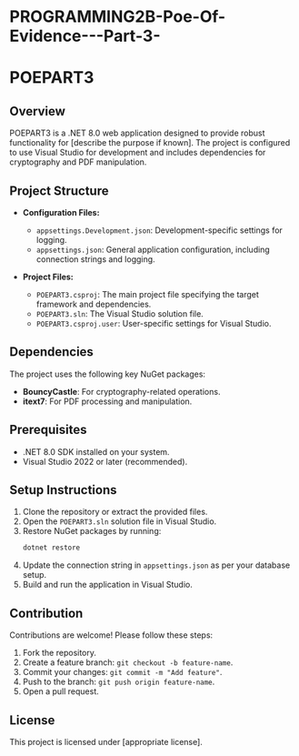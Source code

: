 # PROGRAMMING2B-Poe-Of-Evidence---Part-3-


# POEPART3

## Overview
POEPART3 is a .NET 8.0 web application designed to provide robust functionality for [describe the purpose if known].
The project is configured to use Visual Studio for development and includes dependencies for cryptography and PDF manipulation.

## Project Structure
- **Configuration Files:**
  - `appsettings.Development.json`: Development-specific settings for logging.
  - `appsettings.json`: General application configuration, including connection strings and logging.

- **Project Files:**
  - `POEPART3.csproj`: The main project file specifying the target framework and dependencies.
  - `POEPART3.sln`: The Visual Studio solution file.
  - `POEPART3.csproj.user`: User-specific settings for Visual Studio.

## Dependencies
The project uses the following key NuGet packages:
- **BouncyCastle**: For cryptography-related operations.
- **itext7**: For PDF processing and manipulation.

## Prerequisites
- .NET 8.0 SDK installed on your system.
- Visual Studio 2022 or later (recommended).

## Setup Instructions
1. Clone the repository or extract the provided files.
2. Open the `POEPART3.sln` solution file in Visual Studio.
3. Restore NuGet packages by running:
   ```bash
   dotnet restore
   ```
4. Update the connection string in `appsettings.json` as per your database setup.
5. Build and run the application in Visual Studio.

## Contribution
Contributions are welcome! Please follow these steps:
1. Fork the repository.
2. Create a feature branch: `git checkout -b feature-name`.
3. Commit your changes: `git commit -m "Add feature"`.
4. Push to the branch: `git push origin feature-name`.
5. Open a pull request.

## License
This project is licensed under [appropriate license].
